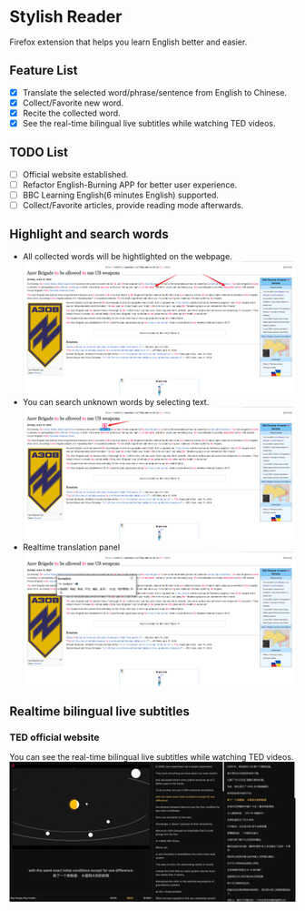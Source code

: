 # Stylish Reader

Firefox extension that helps you learn English better and easier.

## Feature List

- [x] Translate the selected word/phrase/sentence from English to Chinese.
- [x] Collect/Favorite new word.
- [x] Recite the collected word.
- [x] See the real-time bilingual live subtitles while watching TED videos.

## TODO List

- [ ] Official website established.
- [ ] Refactor English-Burning APP for better user experience.
- [ ] BBC Learning English(6 minutes English) supported.
- [ ] Collect/Favorite articles, provide reading mode afterwards.

## Highlight and search words

- All collected words will be hightlighted on the webpage.
![alt text](assets/image.png)
- You can search unknown words by selecting text.
![alt text](assets/image-2.png)
- Realtime translation panel
![alt text](assets/image-3.png)

## Realtime bilingual live subtitles

### TED official website

You can see the real-time bilingual live subtitles while watching TED videos.
![alt text](assets/image-1.png)
